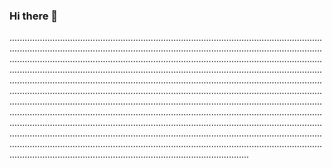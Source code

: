 ### Hi there 👋

...................................................................................................................................................................................................................................................................................................................................................................................................................................................................................................................................................................................................................................................................................................................................................................................................................................................................................................................................................................................................................................................................................................................................................................................................................................................................................................................................................................................................................................................................................................................